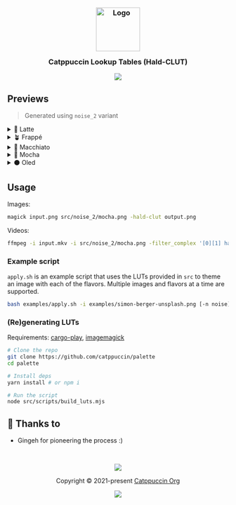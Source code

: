 <h3 align="center">
	<img src="https://raw.githubusercontent.com/catppuccin/catppuccin/main/assets/logos/exports/1544x1544_circle.png" width="100" alt="Logo"/><br/>
	<img src="https://raw.githubusercontent.com/catppuccin/catppuccin/main/assets/misc/transparent.png" height="30" width="0px"/>
	Catppuccin Lookup Tables (Hald-CLUT)
	<img src="https://raw.githubusercontent.com/catppuccin/catppuccin/main/assets/misc/transparent.png" height="30" width="0px"/>
</h3>

<p align="center">
	<img src="examples/preview.png"/>
</p>

## Previews

> Generated using `noise_2` variant

<details>
<summary>🌻 Latte</summary>
<img src="examples/simon-berger-unsplash-latte.png"/>
</details>
<details>
<summary>🪴 Frappé</summary>
<img src="examples/simon-berger-unsplash-frappe.png"/>
</details>
<details>
<summary>🌺 Macchiato</summary>
<img src="examples/simon-berger-unsplash-macchiato.png"/>
</details>
<details>
<summary>🌿 Mocha</summary>
<img src="examples/simon-berger-unsplash-mocha.png"/>
</details>
<details>
<summary>⚫ Oled</summary>
<img src="examples/simon-berger-unsplash-oled.png"/>
</details>

## Usage

Images:

```bash
magick input.png src/noise_2/mocha.png -hald-clut output.png
```

Videos:

```bash
ffmpeg -i input.mkv -i src/noise_2/mocha.png -filter_complex '[0][1] haldclut' output.mp4
```

### Example script

`apply.sh` is an example script that uses the LUTs provided in `src` to theme an image with each of the flavors. Multiple images and flavors at a time are supported.

```bash
bash examples/apply.sh -i examples/simon-berger-unsplash.png [-n noise] [-f flavors]
```

### (Re)generating LUTs

Requirements: [cargo-play](https://crates.io/crates/cargo-play), [imagemagick](https://imagemagick.org)

```bash
# Clone the repo
git clone https://github.com/catppuccin/palette
cd palette 

# Install deps
yarn install # or npm i

# Run the script
node src/scripts/build_luts.mjs
```

## 💝 Thanks to

- Gingeh for pioneering the process :)

&nbsp;

<p align="center">
	<img src="https://raw.githubusercontent.com/catppuccin/catppuccin/main/assets/footers/gray0_ctp_on_line.svg?sanitize=true" />
</p>

<p align="center">
	Copyright &copy; 2021-present <a href="https://github.com/catppuccin" target="_blank">Catppuccin Org</a>
</p>

<p align="center">
	<a href="https://github.com/catppuccin/catppuccin/blob/main/LICENSE"><img src="https://img.shields.io/static/v1.svg?style=for-the-badge&label=License&message=MIT&logoColor=d9e0ee&colorA=363a4f&colorB=b7bdf8"/></a>
</p>
